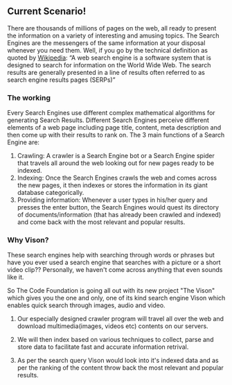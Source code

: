 ## Current Scenario!

There are thousands of millions of pages on the web, all ready to present the information on a variety of interesting and amusing topics. The Search Engines are the messengers of the same information at your disposal whenever you need them. Well, if you go by the technical definition as quoted by [Wikipedia](https://en.wikipedia.org/wiki/Web_search_engine):
“A web search engine is a software system that is designed to search for information on the World Wide Web. The search results are generally presented in a line of results often referred to as search engine results pages (SERPs)”

### The working

Every Search Engines use different complex mathematical algorithms for generating Search Results. Different Search Engines perceive different elements of a web page including page title, content, meta description and then come up with their results to rank on.
The 3 main functions of a Search Engine are:

1. Crawling: A crawler is a Search Engine bot or a Search Engine spider that travels all around the web looking out for new pages ready to be indexed.
2. Indexing: Once the Search Engines crawls the web and comes across the new pages, it then indexes or stores the information in its giant database categorically.
3. Providing information: Whenever a user types in his/her query and presses the enter button, the Search Engines would quest its directory of documents/information (that has already been crawled and indexed) and come back with the most relevant and popular results.

### Why Vison?

These search engines help with searching through words or phrases but have you ever used a search engine that searches with a picture or a short video clip?? Personally, we haven't come across anything that even sounds like it.

So The Code Foundation is going all out with its new project "The Vison" which gives you the one and only, one of its kind search engine Vison which enables quick search through images, audio and video.

1. Our especially designed crawler program will travel all over the web and download multimedia(images, videos etc) contents on our servers.

2. We will then index based on various techniques to collect, parse and store data to facilitate fast and accurate information retrival. 

3. As per the search query Vison would look into it's indexed data and as per the ranking of the content throw back the most relevant and popular results.

